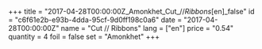 +++
title = "2017-04-28T00:00:00Z_Amonkhet_Cut_//_Ribbons_[en]_false"
id = "c6f61e2b-e93b-4dda-95cf-9d0ff198c0a6"
date = "2017-04-28T00:00:00Z"
name = "Cut // Ribbons"
lang = ["en"]
price = "0.54"
quantity = 4
foil = false
set = "Amonkhet"
+++
